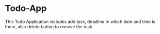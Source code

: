 # Todo-App
This Todo Application includes add task, deadline in which date and time is there, also delete button to remove the task.
